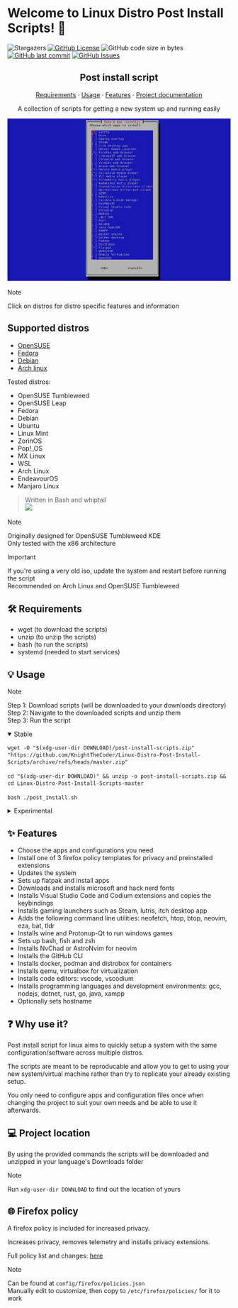 # Welcome to Linux Distro Post Install Scripts! 👋

![Stargazers][star-shield]
[![GitHub License][license-shield]][license-url]
![GitHub code size in bytes][size-shield]
[![GitHub last commit][commit-shield]][commit-url]
[![GitHub Issues][issue-shield]][issue-url]

[star-shield]: https://img.shields.io/github/stars/KnightTheCoder/Linux-Distro-Post-Install-Scripts?style=for-the-badge
[license-shield]: https://img.shields.io/github/license/KnightTheCoder/Linux-Distro-Post-Install-Scripts?color=blue&style=for-the-badge
[license-url]: LICENSE
[size-shield]: https://img.shields.io/github/languages/code-size/KnightTheCoder/Linux-Distro-Post-Install-Scripts?color=blue&style=for-the-badge
[commit-shield]: https://img.shields.io/github/last-commit/KnightTheCoder/Linux-Distro-Post-Install-Scripts?color=blue&style=for-the-badge
[commit-url]: https://github.com/KnightTheCoder/Linux-Distro-Post-Install-Scripts/commits/master/
[issue-shield]: https://img.shields.io/github/issues/KnightTheCoder/Linux-Distro-Post-Install-Scripts?color=green&style=for-the-badge
[issue-url]: https://github.com/KnightTheCoder/Linux-Distro-Post-Install-Scripts/issues

<h2 align="center">Post install script</h2>

<p align="center">
    <a href="#-requirements">Requirements</a>
    ·
    <a href="#-usage">Usage</a>
    ·
    <a href="#-features">Features</a>
    ·
    <a href="docs">Project documentation</a>
</p>

<p align="center">A collection of scripts for getting a new system up and running easily</p>

![preview](docs/images/preview.png)

> [!NOTE]
> Click on distros for distro specific features and information

## Supported distros

-   [OpenSUSE][1]
-   [Fedora][2]
-   [Debian][3]
-   [Arch linux][4]

Tested distros:

-   OpenSUSE Tumbleweed
-   OpenSUSE Leap
-   Fedora
-   Debian
-   Ubuntu
-   Linux Mint
-   ZorinOS
-   Pop!\_OS
-   MX Linux
-   WSL
-   Arch Linux
-   EndeavourOS
-   Manjaro Linux

> Written in Bash and whiptail <br /> <img src="https://skillicons.dev/icons?i=bash" />

> [!NOTE]
> Originally designed for OpenSUSE Tumbleweed KDE <br />
> Only tested with the x86 architecture

> [!IMPORTANT]
> If you're using a very old iso, update the system and restart before running the script <br />
> Recommended on Arch Linux and OpenSUSE Tumbleweed

## 🛠 Requirements

-   wget (to download the scripts)
-   unzip (to unzip the scripts)
-   bash (to run the scripts)
-   systemd (needed to start services)

## 💡 Usage

> [!NOTE]
> Step 1: Download scripts (will be downloaded to your downloads directory) <br />
> Step 2: Navigate to the downloaded scripts and unzip them <br />
> Step 3: Run the script

<details open>
<summary>Stable</summary>

```console
wget -O "$(xdg-user-dir DOWNLOAD)/post-install-scripts.zip" "https://github.com/KnightTheCoder/Linux-Distro-Post-Install-Scripts/archive/refs/heads/master.zip"

cd "$(xdg-user-dir DOWNLOAD)" && unzip -o post-install-scripts.zip && cd Linux-Distro-Post-Install-Scripts-master

bash ./post_install.sh
```

</details>

<details>
<summary>Experimental</summary>

```console
wget -O "$(xdg-user-dir DOWNLOAD)/post-install-scripts.zip" "https://github.com/KnightTheCoder/Linux-Distro-Post-Install-Scripts/archive/refs/heads/maintanence.zip"

cd "$(xdg-user-dir DOWNLOAD)" && unzip -o post-install-scripts.zip && cd Linux-Distro-Post-Install-Scripts-maintanence

bash ./post_install.sh
```

</details>

## ✨ Features

-   Choose the apps and configurations you need
-   Install one of 3 firefox policy templates for privacy and preinstalled extensions
-   Updates the system
-   Sets up flatpak and install apps
-   Downloads and installs microsoft and hack nerd fonts
-   Installs Visual Studio Code and Codium extensions and copies the keybindings
-   Installs gaming launchers such as Steam, lutris, itch desktop app
-   Adds the following command line utilities: neofetch, htop, btop, neovim, eza, bat, tldr
-   Installs wine and Protonup-Qt to run windows games
-   Sets up bash, fish and zsh
-   Installs NvChad or AstroNvim for neovim
-   Installs the GitHub CLI
-   Installs docker, podman and distrobox for containers
-   Installs qemu, virtualbox for virtualization
-   Installs code editors: vscode, vscodium
-   Installs programming languages and development environments: gcc, nodejs, dotnet, rust, go, java, xampp
-   Optionally sets hostname

## ❓ Why use it?

Post install script for linux aims to quickly setup a system with the same configuration/software across multiple distros.

The scripts are meant to be reproducable and allow you to get to using your new system/virtual machine rather than try to replicate your already existing setup.

You only need to configure apps and configuration files once when changing the project to suit your own needs and be able to use it afterwards.

## 💻 Project location

By using the provided commands the scripts will be downloaded and unzipped in your language's Downloads folder

> [!NOTE]
> Run `xdg-user-dir DOWNLOAD` to find out the location of yours

## 🌐 Firefox policy

A firefox policy is included for increased privacy.

Increases privacy, removes telemetry and installs privacy extensions.

Full policy list and changes: [here](docs#-firefox-policy)

> [!NOTE]
> Can be found at `config/firefox/policies.json` <br />
> Manually edit to customize, then copy to `/etc/firefox/policies/` for it to work

[1]: distros/opensuse
[2]: distros/fedora
[3]: distros/debian
[4]: distros/arch
